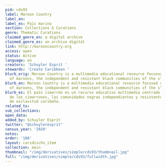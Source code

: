 ```yaml
---
pid: cds93
label: Maroon Country
label_en:
label_es: País marino
section: Collections & Curations
genre: Thematic Curations
claimed_genre_en: a digital archive
claimed_genre_es: un archivo digital
link: http://marooncountry.org
access: open
status: Active
language: en
creators: 'Schuyler Esprit '
stewards: 'Create Caribbean '
blurb_orig: Maroon Country is a multimedia educational resource focused on the history
  of maroons, the independent and resistant black communities of the slavery-era Caribbean.
blurb_en: Maroon Country is a multimedia educational resource focused on the history
  of maroons, the independent and resistant black communities of the slavery-era Caribbean.
blurb_es: El país cimarrón es un recurso educativo multimedia centrado en la historia
  de los cimarrones, las comunidades negras independientes y resistentes de la era
  de esclavitud caribeña.
related_to:
sub_collections:
open_data:
added_by: Schuyler Esprit
twitter: "@schuyleresprit"
census_year: '2020'
notes:
order: '186'
layout: caridischo_item
collection: main
thumbnail: "/img/derivatives/simple/cds93/thumbnail.jpg"
full: "/img/derivatives/simple/cds93/fullwidth.jpg"
---
```

